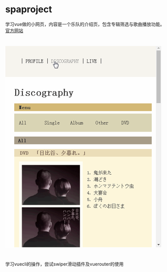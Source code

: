 # spaproject
学习vue做的小网页，内容是一个乐队的介绍页，包含专辑筛选与歌曲播放功能。<br>
<a href="http://www.humberthumbert.net/">官方网站</a> 
#

![image](https://github.com/eret9616/SPAproject/blob/master/show.gif)
#
学习vuecli的操作，尝试swiper滑动插件及vuerouter的使用
